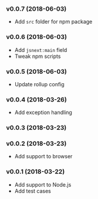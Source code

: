 ### v0.0.7 (2018-06-03)

- Add `src` folder for npm package

### v0.0.6 (2018-06-03)

- Add `jsnext:main` field
- Tweak npm scripts

### v0.0.5 (2018-06-03)

- Update rollup config

### v0.0.4 (2018-03-26)

- Add exception handling

### v0.0.3 (2018-03-23)

### v0.0.2 (2018-03-23)

- Add support to browser

### v0.0.1 (2018-03-22)

- Add support to Node.js
- Add test cases

